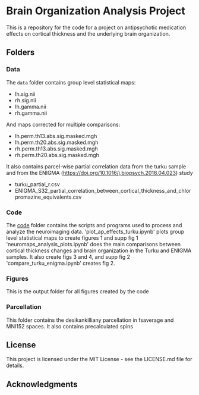 # Brain Organization Analysis Project

This is a repository for the code for a project on antipsychotic medication effects on cortical thickness and the underlying brain organization.

## Folders

### Data

The `data` folder contains group level statistical maps:
+ lh.sig.nii
+ rh.sig.nii
+ lh.gamma.nii
+ rh.gamma.nii

And maps corrected for multiple comparisons:
+ lh.perm.th13.abs.sig.masked.mgh
+ lh.perm.th20.abs.sig.masked.mgh
+ rh.perm.th13.abs.sig.masked.mgh
+ rh.perm.th20.abs.sig.masked.mgh

It also contains parcel-wise partial correlation data from the turku sample and from the ENIGMA (https://doi.org/10.1016/j.biopsych.2018.04.023) study
+ turku_partial_r.csv
+ ENIGMA_S32_partial_correlation_between_cortical_thickness_and_chlorpromazine_equivalents.csv

### Code

The [code](code/) folder contains the scripts and programs used to process and analyze the neuroimaging data.
'plot_ap_effects_turku.ipynb' plots group level statistical maps to create figures 1 and supp fig 1
'neuromaps_analysis_plots.ipynb' does the main comparisons between cortical thickness changes
and brain organization in the Turku and ENIGMA samples. It also create figs 3 and 4, and supp fig 2
'compare_turku_enigma.ipynb' creates fig 2.

### Figures

This is the output folder for all figures created by the code

### Parcellation

This folder contains the desikankilliany parcellation in fsaverage and MNI152 spaces. It also contains precalculated spins

## License

This project is licensed under the MIT License - see the LICENSE.md file for details.

## Acknowledgments
